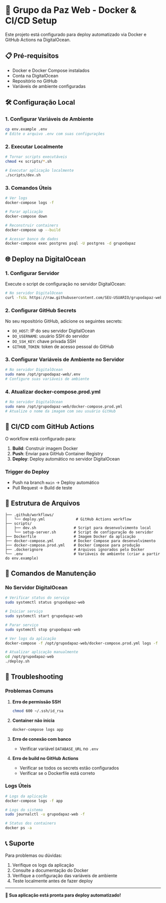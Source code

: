 # 🚀 Grupo da Paz Web - Docker & CI/CD Setup

Este projeto está configurado para deploy automatizado via Docker e GitHub Actions na DigitalOcean.

## 📋 Pré-requisitos

- Docker e Docker Compose instalados
- Conta na DigitalOcean
- Repositório no GitHub
- Variáveis de ambiente configuradas

## 🛠️ Configuração Local

### 1. Configurar Variáveis de Ambiente

```bash
cp env.example .env
# Edite o arquivo .env com suas configurações
```

### 2. Executar Localmente

```bash
# Tornar scripts executáveis
chmod +x scripts/*.sh

# Executar aplicação localmente
./scripts/dev.sh
```

### 3. Comandos Úteis

```bash
# Ver logs
docker-compose logs -f

# Parar aplicação
docker-compose down

# Reconstruir containers
docker-compose up --build

# Acessar banco de dados
docker-compose exec postgres psql -U postgres -d grupodapaz
```

## 🌐 Deploy na DigitalOcean

### 1. Configurar Servidor

Execute o script de configuração no servidor DigitalOcean:

```bash
# No servidor DigitalOcean
curl -fsSL https://raw.githubusercontent.com/SEU-USUARIO/grupodapaz-web/main/scripts/setup-server.sh | bash
```

### 2. Configurar GitHub Secrets

No seu repositório GitHub, adicione os seguintes secrets:

- `DO_HOST`: IP do seu servidor DigitalOcean
- `DO_USERNAME`: usuário SSH do servidor
- `DO_SSH_KEY`: chave privada SSH
- `GITHUB_TOKEN`: token de acesso pessoal do GitHub

### 3. Configurar Variáveis de Ambiente no Servidor

```bash
# No servidor DigitalOcean
sudo nano /opt/grupodapaz-web/.env
# Configure suas variáveis de ambiente
```

### 4. Atualizar docker-compose.prod.yml

```bash
# No servidor DigitalOcean
sudo nano /opt/grupodapaz-web/docker-compose.prod.yml
# Atualize o nome da imagem com seu usuário GitHub
```

## 🔄 CI/CD com GitHub Actions

O workflow está configurado para:

1. **Build**: Construir imagem Docker
2. **Push**: Enviar para GitHub Container Registry
3. **Deploy**: Deploy automático no servidor DigitalOcean

### Trigger do Deploy

- Push na branch `main` → Deploy automático
- Pull Request → Build de teste

## 📁 Estrutura de Arquivos

```
├── .github/workflows/
│   └── deploy.yml              # GitHub Actions workflow
├── scripts/
│   ├── dev.sh                 # Script para desenvolvimento local
│   └── setup-server.sh        # Script de configuração do servidor
├── Dockerfile                 # Imagem Docker da aplicação
├── docker-compose.yml         # Docker Compose para desenvolvimento
├── docker-compose.prod.yml    # Docker Compose para produção
├── .dockerignore              # Arquivos ignorados pelo Docker
└── .env                       # Variáveis de ambiente (criar a partir do env.example)
```

## 🔧 Comandos de Manutenção

### No Servidor DigitalOcean

```bash
# Verificar status do serviço
sudo systemctl status grupodapaz-web

# Iniciar serviço
sudo systemctl start grupodapaz-web

# Parar serviço
sudo systemctl stop grupodapaz-web

# Ver logs da aplicação
docker-compose -f /opt/grupodapaz-web/docker-compose.prod.yml logs -f

# Atualizar aplicação manualmente
cd /opt/grupodapaz-web
./deploy.sh
```

## 🚨 Troubleshooting

### Problemas Comuns

1. **Erro de permissão SSH**
   ```bash
   chmod 600 ~/.ssh/id_rsa
   ```

2. **Container não inicia**
   ```bash
   docker-compose logs app
   ```

3. **Erro de conexão com banco**
   - Verificar variável `DATABASE_URL` no `.env`

4. **Erro de build no GitHub Actions**
   - Verificar se todos os secrets estão configurados
   - Verificar se o Dockerfile está correto

### Logs Úteis

```bash
# Logs da aplicação
docker-compose logs -f app

# Logs do sistema
sudo journalctl -u grupodapaz-web -f

# Status dos containers
docker ps -a
```

## 📞 Suporte

Para problemas ou dúvidas:

1. Verifique os logs da aplicação
2. Consulte a documentação do Docker
3. Verifique a configuração das variáveis de ambiente
4. Teste localmente antes de fazer deploy

---

**🎉 Sua aplicação está pronta para deploy automatizado!**
